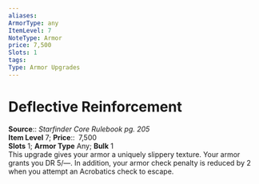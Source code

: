 ```yaml
---
aliases: 
ArmorType: any
ItemLevel: 7
NoteType: Armor
price: 7,500
Slots: 1
tags: 
Type: Armor Upgrades
---
```


# Deflective Reinforcement

**Source**:: _Starfinder Core Rulebook pg. 205_  
**Item Level** 7;
**Price**::  7,500  
**Slots** 1; **Armor Type** Any; **Bulk** 1  
This upgrade gives your armor a uniquely slippery texture. Your armor grants you DR 5/—. In addition, your armor check penalty is reduced by 2 when you attempt an Acrobatics check to escape.
